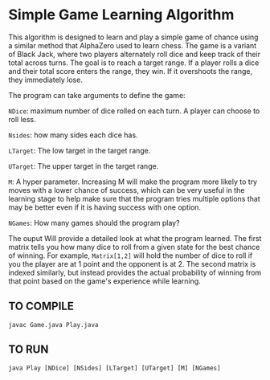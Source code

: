 # Simple Game Learning Algorithm

This algorithm is designed to learn and play a simple game of chance using a similar method that AlphaZero used to learn chess.  The game is a variant of Black Jack, where two players alternately roll dice and keep track of their total across turns.  The goal is to reach a target range.  If a player rolls a dice and their total score enters the range, they win.  If it overshoots the range, they immediately lose.  

The program can take arguments to define the game:

`NDice`: maximum number of dice rolled on each turn.  A player can choose to roll less.

`Nsides`: how many sides each dice has.

`LTarget`: The low target in the target range.

`UTarget`: The upper target in the target range.

`M`: A hyper parameter.  Increasing M will make the program more likely to try moves with a lower chance of success, which can be very useful in the learning stage to help make sure that the program tries multiple options that may be better even if it is having success with one option.

`NGames`: How many games should the program play?

The ouput Will provide a detailed look at what the program learned.  The first matrix tells you how many dice to roll from a given state for the best chance of winning.  For example, `Matrix[1,2]` will hold the number of dice to roll if you the player are at 1 point and the opponent is at 2.  The second matrix is indexed similarly, but instead provides the actual probability of winning from that point based on the game's experience while learning.

TO COMPILE
----------

`javac Game.java Play.java`

TO RUN
------

`java Play [NDice] [NSides] [LTarget] [UTarget] [M] [NGames]`
